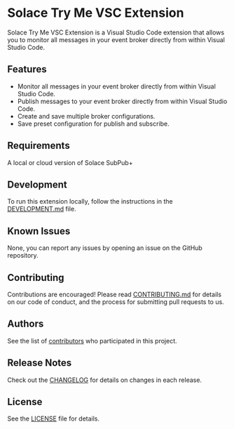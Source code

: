 # Solace Try Me VSC Extension

Solace Try Me VSC Extension is a Visual Studio Code extension that allows you to monitor all messages in your event broker directly from within Visual Studio Code.

## Features

- Monitor all messages in your event broker directly from within Visual Studio Code.
- Publish messages to your event broker directly from within Visual Studio Code.
- Create and save multiple broker configurations.
- Save preset configuration for publish and subscribe.

## Requirements

A local or cloud version of Solace SubPub+

## Development

To run this extension locally, follow the instructions in the [DEVELOPMENT.md](DEVELOPMENT.md) file.

## Known Issues

None, you can report any issues by opening an issue on the GitHub repository.

## Contributing

Contributions are encouraged! Please read [CONTRIBUTING.md](CONTRIBUTING.md) for details on our code of conduct, and the process for submitting pull requests to us.

## Authors

See the list of [contributors](https://github.com/SolaceLabs/solace-try-me-vsc-extension/graphs/contributors) who participated in this project.

## Release Notes

Check out the [CHANGELOG](CHANGELOG.md) for details on changes in each release.

## License

See the [LICENSE](LICENSE) file for details.
